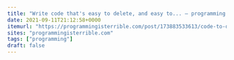 ```yaml
---
title: "Write code that's easy to delete, and easy to... — programming is terrible"
date: 2021-09-11T21:12:58+0000
itemurl: "https://programmingisterrible.com/post/173883533613/code-to-debug"
sites: "programmingisterrible.com"
tags: ["programming"]
draft: false
---
```

